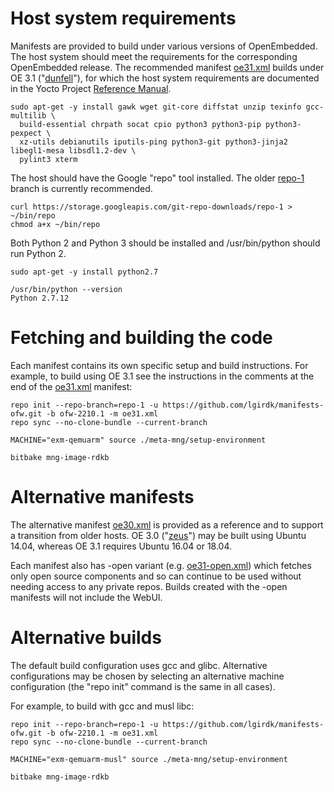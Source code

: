 # Host system requirements

Manifests are provided to build under various versions of OpenEmbedded. The host system should meet the requirements for the corresponding OpenEmbedded release. The recommended manifest [oe31.xml](https://github.com/lgirdk/manifests-ofw/blob/ofw-2210.1/oe31.xml) builds under OE 3.1 ("[dunfell](https://wiki.yoctoproject.org/wiki/Releases)"), for which the host system requirements are documented in the Yocto Project [Reference Manual](https://www.yoctoproject.org/docs/3.1.4/ref-manual/ref-manual.html#ref-manual-system-requirements).

```shell
sudo apt-get -y install gawk wget git-core diffstat unzip texinfo gcc-multilib \
  build-essential chrpath socat cpio python3 python3-pip python3-pexpect \
  xz-utils debianutils iputils-ping python3-git python3-jinja2 libegl1-mesa libsdl1.2-dev \
  pylint3 xterm
```

The host should have the Google "repo" tool installed. The older [repo-1](https://source.android.com/setup/develop#old-repo-python2) branch is currently recommended.

```shell
curl https://storage.googleapis.com/git-repo-downloads/repo-1 > ~/bin/repo
chmod a+x ~/bin/repo
```

Both Python 2 and Python 3 should be installed and /usr/bin/python should run Python 2.

```shell
sudo apt-get -y install python2.7

/usr/bin/python --version
Python 2.7.12
```

# Fetching and building the code

Each manifest contains its own specific setup and build instructions. For example, to build using OE 3.1 see the instructions in the comments at the end of the [oe31.xml](https://github.com/lgirdk/manifests-ofw/blob/ofw-2210.1/oe31.xml) manifest:

```shell
repo init --repo-branch=repo-1 -u https://github.com/lgirdk/manifests-ofw.git -b ofw-2210.1 -m oe31.xml
repo sync --no-clone-bundle --current-branch

MACHINE="exm-qemuarm" source ./meta-mng/setup-environment

bitbake mng-image-rdkb
```

# Alternative manifests

The alternative manifest [oe30.xml](https://github.com/lgirdk/manifests-ofw/blob/ofw-2210.1/oe30.xml) is provided as a reference and to support a transition from older hosts. OE 3.0 ("[zeus](https://wiki.yoctoproject.org/wiki/Releases)") may be built using Ubuntu 14.04, whereas OE 3.1 requires Ubuntu 16.04 or 18.04.

Each manifest also has -open variant (e.g. [oe31-open.xml](https://github.com/lgirdk/manifests-ofw/blob/ofw-2210.1/oe31-open.xml)) which fetches only open source components and so can continue to be used without needing access to any private repos. Builds created with the -open manifests will not include the WebUI.

# Alternative builds

The default build configuration uses gcc and glibc. Alternative configurations may be chosen by selecting an alternative machine configuration (the "repo init" command is the same in all cases).

For example, to build with gcc and musl libc:

```shell
repo init --repo-branch=repo-1 -u https://github.com/lgirdk/manifests-ofw.git -b ofw-2210.1 -m oe31.xml
repo sync --no-clone-bundle --current-branch

MACHINE="exm-qemuarm-musl" source ./meta-mng/setup-environment

bitbake mng-image-rdkb
```
